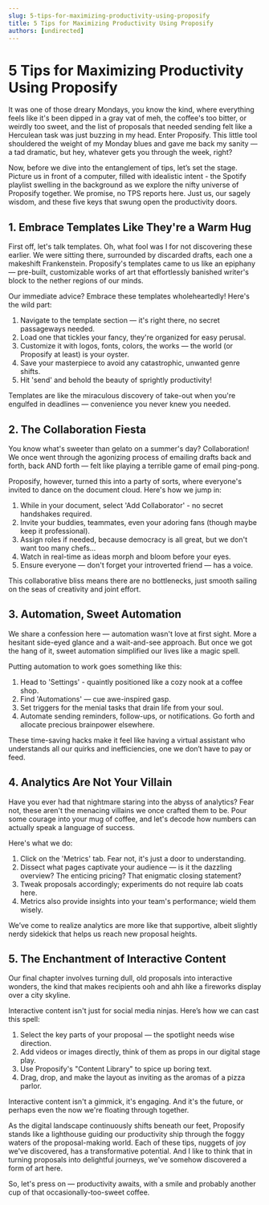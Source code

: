 ```yaml
---
slug: 5-tips-for-maximizing-productivity-using-proposify
title: 5 Tips for Maximizing Productivity Using Proposify
authors: [undirected]
---
```



# 5 Tips for Maximizing Productivity Using Proposify

It was one of those dreary Mondays, you know the kind, where everything feels like it's been dipped in a gray vat of meh, the coffee's too bitter, or weirdly too sweet, and the list of proposals that needed sending felt like a Herculean task was just buzzing in my head. Enter Proposify. This little tool shouldered the weight of my Monday blues and gave me back my sanity — a tad dramatic, but hey, whatever gets you through the week, right?

Now, before we dive into the entanglement of tips, let’s set the stage. Picture us in front of a computer, filled with idealistic intent - the Spotify playlist swelling in the background as we explore the nifty universe of Proposify together. We promise, no TPS reports here. Just us, our sagely wisdom, and these five keys that swung open the productivity doors.

## 1. Embrace Templates Like They're a Warm Hug

First off, let's talk templates. Oh, what fool was I for not discovering these earlier. We were sitting there, surrounded by discarded drafts, each one a makeshift Frankenstein. Proposify's templates came to us like an epiphany — pre-built, customizable works of art that effortlessly banished writer's block to the nether regions of our minds.

Our immediate advice? Embrace these templates wholeheartedly! Here's the wild part: 

1. Navigate to the template section — it's right there, no secret passageways needed.
2. Load one that tickles your fancy, they're organized for easy perusal.
3. Customize it with logos, fonts, colors, the works — the world (or Proposify at least) is your oyster.
4. Save your masterpiece to avoid any catastrophic, unwanted genre shifts.
5. Hit 'send' and behold the beauty of sprightly productivity!

Templates are like the miraculous discovery of take-out when you're engulfed in deadlines — convenience you never knew you needed.

## 2. The Collaboration Fiesta

You know what's sweeter than gelato on a summer's day? Collaboration! We once went through the agonizing process of emailing drafts back and forth, back AND forth — felt like playing a terrible game of email ping-pong. 

Proposify, however, turned this into a party of sorts, where everyone's invited to dance on the document cloud. Here's how we jump in:

1. While in your document, select 'Add Collaborator' - no secret handshakes required.
2. Invite your buddies, teammates, even your adoring fans (though maybe keep it professional).
3. Assign roles if needed, because democracy is all great, but we don't want too many chefs...
4. Watch in real-time as ideas morph and bloom before your eyes.
5. Ensure everyone — don't forget your introverted friend — has a voice.

This collaborative bliss means there are no bottlenecks, just smooth sailing on the seas of creativity and joint effort.

## 3. Automation, Sweet Automation

We share a confession here — automation wasn't love at first sight. More a hesitant side-eyed glance and a wait-and-see approach. But once we got the hang of it, sweet automation simplified our lives like a magic spell.

Putting automation to work goes something like this:

1. Head to 'Settings' - quaintly positioned like a cozy nook at a coffee shop.
2. Find 'Automations' — cue awe-inspired gasp.
3. Set triggers for the menial tasks that drain life from your soul.
4. Automate sending reminders, follow-ups, or notifications. Go forth and allocate precious brainpower elsewhere.

These time-saving hacks make it feel like having a virtual assistant who understands all our quirks and inefficiencies, one we don’t have to pay or feed.

## 4. Analytics Are Not Your Villain

Have you ever had that nightmare staring into the abyss of analytics? Fear not, these aren't the menacing villains we once crafted them to be. Pour some courage into your mug of coffee, and let's decode how numbers can actually speak a language of success.

Here's what we do:

1. Click on the 'Metrics' tab. Fear not, it's just a door to understanding.
2. Dissect what pages captivate your audience — is it the dazzling overview? The enticing pricing? That enigmatic closing statement?
3. Tweak proposals accordingly; experiments do not require lab coats here.
4. Metrics also provide insights into your team's performance; wield them wisely.

We’ve come to realize analytics are more like that supportive, albeit slightly nerdy sidekick that helps us reach new proposal heights.

## 5. The Enchantment of Interactive Content

Our final chapter involves turning dull, old proposals into interactive wonders, the kind that makes recipients ooh and ahh like a fireworks display over a city skyline.

Interactive content isn't just for social media ninjas. Here’s how we can cast this spell:

1. Select the key parts of your proposal — the spotlight needs wise direction.
2. Add videos or images directly, think of them as props in our digital stage play.
3. Use Proposify's "Content Library" to spice up boring text.
4. Drag, drop, and make the layout as inviting as the aromas of a pizza parlor.

Interactive content isn't a gimmick, it's engaging. And it's the future, or perhaps even the now we're floating through together.

As the digital landscape continuously shifts beneath our feet, Proposify stands like a lighthouse guiding our productivity ship through the foggy waters of the proposal-making world. Each of these tips, nuggets of joy we've discovered, has a transformative potential. And I like to think that in turning proposals into delightful journeys, we've somehow discovered a form of art here. 

So, let's press on — productivity awaits, with a smile and probably another cup of that occasionally-too-sweet coffee.